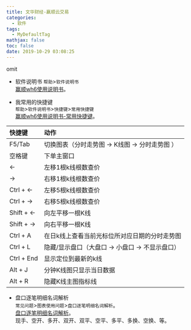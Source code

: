 ```yaml
---
title: 文华财经-嬴顺云交易
categories:
  - 软件
tags:
  - MyDefaultTag
mathjax: false
toc: false
date: 2019-10-29 03:08:25
---
```

omit
<!--more-->

* 软件说明书
`帮助`>`软件说明书`  
[赢顺wh6使用说明书](https://www.wenhua.com.cn/new_guide/Wh6/View.html)。  

* 我常用的快捷键  
`帮助`>`软件说明书`>`快捷键`>`常用快捷键`  
[赢顺wh6使用说明书-常用快捷键](https://www.wenhua.com.cn/new_guide/Wh6/shortcuts.html)。  

|快捷键     |动作                                       |
|:---------|:------------------------------------------|
|F5/Tab    |切换图表（分时走势图 -> K线图 -> 分时走势图 ）|
|空格键     |下单主窗口                                 |
|←         |左移1根k线根数查价                          |
|→         |右移1根k线根数查价                          |
|Ctrl + ←  |左移5根k线根数查价                          |
|Ctrl + →  |右移5根k线根数查价                          |
|Shift + ← |向左平移一根K线                             |
|Shift + → |向右平移一根K线                             |
|Ctrl + A  |在日k线上查看当前光标位所对应日期的分时走势图  |
|Ctrl + L  |隐藏/显示盘口（大盘口 -> 小盘口 -> 不显示盘口）|
|Ctrl + End|显示定位到最新的k线                          |
|Alt + J   |分钟K线图只显示当日数据                      |
|Alt + R   |隐藏K线主图指标线                           |

* 盘口逐笔明细名词解析  
`常见问题`>`图表使用问题`>`盘口逐笔明细名词解析`。  
[盘口逐笔明细名词解析](https://www.wenhua.com.cn/new_guide/Wh6/question_tb.html#23)。  
现手、空开、多开、双开、双平、空平、多平、多换、空换、等。  
